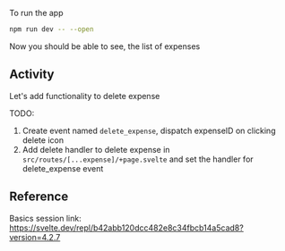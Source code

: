 To run the app
```bash
npm run dev -- --open
```
Now you should be able to see, the list of expenses


## Activity
Let's add functionality to delete expense 

TODO:
1. Create event named ```delete_expense```, dispatch expenseID on clicking delete icon
2. Add delete handler to delete expense in ```src/routes/[...expense]/+page.svelte``` and set the handler for delete_expense event

## Reference
Basics session link: https://svelte.dev/repl/b42abb120dcc482e8c34fbcb14a5cad8?version=4.2.7
